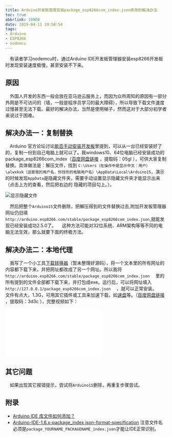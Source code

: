 ```yaml
---
title: Arduino开发板管理安装package_esp8266com_index.json失败的解决办法
toc: true
abbrlink: 10960
date: 2019-04-11 19:58:54
tags:
- Arduino
- ESP8266
- nodemcu
---
```


&emsp;有读者学习nodemcu时，通过Arduino IDE开发板管理器安装esp8266开发板时发现安装速度极慢，甚至安装不下来。
## 原因
&emsp;外国人开发的东西一般会放在亚马逊云服务上，而因为众所周知的原因有一部分外网是不可访问的（墙，一般是程序员学习的最大障碍），所以导致下载文件速度过慢甚至无法下载。最好的解决办法，当然是使用梯子，然而这对于大部分初学者来说过于困难。

## 解决办法一：复制替换

&emsp;Arduino 官方论坛讨论[能否手动安装开发板](https://forum.arduino.cc/index.php?PHPSESSID=25g88vvos46pi5vku2pf51stf0&topic=463573.msg3480758#msg3480758)里提到，可以从一台已经安装好了的，复制一份到自己电脑上就可以了。我windows10、64位电脑已经安装成功的package_esp8266com_index（[百度网盘链接](https://pan.baidu.com/s/1dqqfs-Ka2x3-b8SOoqJlGw) ，提取码：05gl ），可供大家复制替换。具体做法是：解压文件，找到 
`C:\Users（在操作中是显示中文：用户）\alwxkxk（这是我的用户名，你找你的电脑用户名）\AppData\Local\Arduino15`，演示的时候发现`AppData`是隐藏文件夹，需要手动设置显示隐藏文件夹才能显示出来（点击上方的查看，然后把右边的 隐藏的项目勾上。）。

![显示隐藏文件](/blog/blog_images/显示隐藏文件.webp)

&emsp;然后把整个`Arduino15`文件删除，把解压得到的文件替换过去,附加开发板管理器网址仍旧填 
`http://arduino.esp8266.com/stable/package_esp8266com_index.json`,就能发现已经安装成功2.5.0了。
&emsp;这种方法可能对32位系统、ARM架构等等不同的电脑无法生效，那么就要下面的终极方法。

## 解决办法二：本地代理

&emsp;我写了一个小工具[下载转换器](https://github.com/alwxkxk/downloadConverter)（暂未整理好源码），将一个文本里的所有网址的内容都下载下来，并把网址都改成了另一个网址。所以我将
`http://arduino.esp8266.com/stable/package_esp8266com_index.json`
&emsp;里的所有提到的文件全部都下载下来，并打包成exe。运行后，可以将网址填入
`http://127.0.0.1/package_esp8266com_index.json`
&emsp;，就可以正常安装。
&emsp;文件有点大，1.3G，可用其它插件或工具来加速下载，如[速盘](https://www.speedpan.com/)等。（[百度网盘链接](https://pan.baidu.com/s/114253X4j4GJPgOKEHdlAbw) ，提取码：3d3c ），完整视频如下：

<iframe src="//player.bilibili.com/player.html?bvid=BV1XU4y1h79q&page=1" scrolling="no" border="0" frameborder="no" framespacing="0" allowfullscreen="true" class="bilibili-video"> </iframe>

## 其它问题
&emsp;如果出现其它报错提示，尝试将`Arduino15`删除，再重复步骤尝试。

## 附录
- [Arduino IDE 库文件如何添加？](http://yfrobot.com/thread-11842-1-1.html)
- [Arduino-IDE-1.6.x-package_index.json-format-specification](https://github.com/arduino/Arduino/wiki/Arduino-IDE-1.6.x-package_index.json-format-specification)
注意文件名必须是`package_YOURNAME_PACKAGENAME_index.json`才能让IDE正常识别。

